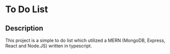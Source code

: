 # To Do List

## Description

This project is a simple to do list which utilized a MERN (MongoDB, Express, React and Node.JS) written in typescript.
